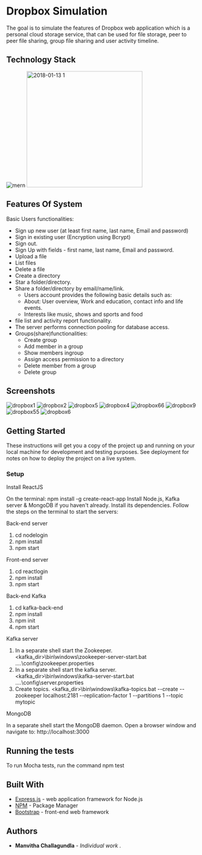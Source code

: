 # Dropbox Simulation

The goal is to simulate the features of Dropbox web application which is a personal cloud storage service, that can be used for file storage, peer to peer file sharing, group file sharing and user activity timeline.

## Technology Stack
![mern](https://user-images.githubusercontent.com/20053808/34910064-befd4e7e-f862-11e7-803a-2c66a1ddede2.jpg)
<img width="307" alt="2018-01-13 1" src="https://user-images.githubusercontent.com/20053808/34910255-0227fc6e-f866-11e7-8827-4ce018de18a1.png">


## Features Of System

Basic Users functionalities: 
*	Sign up new user (at least first name, last name, Email and password) 
*	Sign in existing user (Encryption using Bcrypt) 
*	Sign out.
*	Sign Up with fields - first name, last name, Email and password. 
*	Upload a file 
*	List files
*	Delete a file 
*	Create a directory 
*	Star a folder/directory. 
*	Share a folder/directory by email/name/link.
	*	Users account provides the following basic details such as:
	*	About: User overview, Work and education, contact info and life events. 
	*	Interests like music, shows and sports and food
*	file list and activity report functionality. 
*	The server performs connection pooling for database access. 
*	Groups(share)functionalities:
	*	Create group
	*	Add member in a group
	*	Show members ingroup
	*	Assign access permission to a directory
	*	Delete member from a group
	*	Delete group
## Screenshots
![dropbox1](https://user-images.githubusercontent.com/20053808/34909994-5418d746-f861-11e7-85a5-2332d079673d.png)
![dropbox2](https://user-images.githubusercontent.com/20053808/34910012-ab60eebc-f861-11e7-915e-803ef83de8ac.png)
![dropbox5](https://user-images.githubusercontent.com/20053808/34910022-d5d9489c-f861-11e7-93c7-c2946f93c6bc.png)
![dropbox4](https://user-images.githubusercontent.com/20053808/34910033-14e8215c-f862-11e7-920e-54ec917a97b6.png)
![dropbox66](https://user-images.githubusercontent.com/20053808/34910030-f751925e-f861-11e7-90ea-500371e173ec.png)
![dropbox9](https://user-images.githubusercontent.com/20053808/34910024-e7778a50-f861-11e7-9d78-e0a9878bb85b.png)
![dropbox55](https://user-images.githubusercontent.com/20053808/34910029-f73dd5ca-f861-11e7-9d6b-7460b0d3be0d.png)
![dropbox6](https://user-images.githubusercontent.com/20053808/34910028-f728de5e-f861-11e7-8f64-13f1387fafd0.png)

## Getting Started

These instructions will get you a copy of the project up and running on your local machine for development and testing purposes. See deployment for notes on how to deploy the project on a live system.

### Setup

Install ReactJS

On the terminal: npm install -g create-react-app
Install Node.js, Kafka server & MongoDB if you haven't already.
Install its dependencies.
Follow the steps on the terminal to start the servers:

Back-end server
	
1. cd nodelogin	
2. npm install	
3. npm start

Front-end server
	
1. cd reactlogin	
2. npm install	
3. npm start

Back-end Kafka 
	
1. cd kafka-back-end
2. npm install
3. npm init	
4. npm start

Kafka server

1. In a separate shell start the Zookeeper. 
	<kafka_dir>\bin\windows\zookeeper-server-start.bat ..\..\config\zookeeper.properties 
2. In a separate shell start the kafka server.
	<kafka_dir>\bin\windows\kafka-server-start.bat ..\..\config\server.properties
3. Create topics.
	<kafka_dir>\bin\windows\kafka-topics.bat --create --zookeeper localhost:2181 --replication-factor 1 --partitions 1 --topic mytopic

MongoDB

In a separate shell start the MongoDB daemon.
Open a browser window and navigate to: http://localhost:3000

## Running the tests

To run Mocha tests, run the command npm test

## Built With

* [Express.js](http://www.dropwizard.io/1.0.2/docs/) - web application framework for Node.js
* [NPM](https://www.npmjs.com/) - Package Manager
* [Bootstrap](https://getbootstrap.com/) - front-end web framework 

## Authors

* **Manvitha Challagundla** - *Individual work* .


